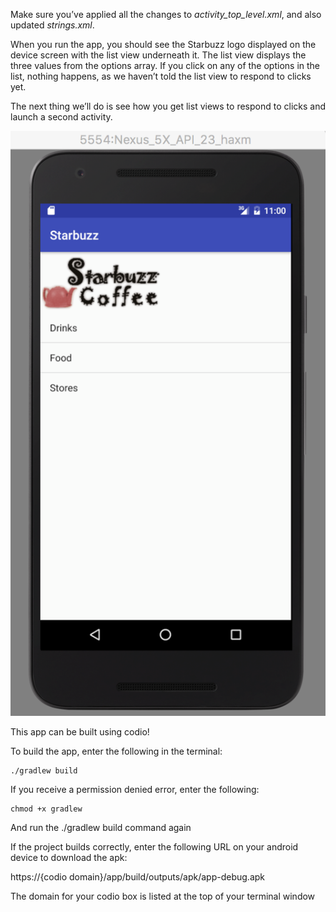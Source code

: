 Make sure you’ve applied all the changes to *activity_top_level.xml*, and also updated *strings.xml*. 

When you run the app, you should see the Starbuzz logo displayed on the device screen with the list view underneath it. The list view displays the three values from the options array. If you click on any of the options in the list, nothing happens, as we haven’t told the list view to respond to clicks yet. 


The next thing we’ll do is see how you get list views to respond to clicks and launch a second activity.

![](.guides/img/22.png)

This app can be built using codio!

To build the app, enter the following in the terminal:
```
./gradlew build
```

If you receive a permission denied error, enter the following:
```
chmod +x gradlew
```
And run the ./gradlew build command again

If the project builds correctly, enter the following URL on your android device to download the apk:

https://{codio domain}/app/build/outputs/apk/app-debug.apk

The domain for your codio box is listed at the top of your terminal window